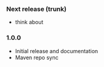### Next release (trunk) ###
  * think about

### 1.0.0 ###

  * Initial release and documentation
  * Maven repo sync